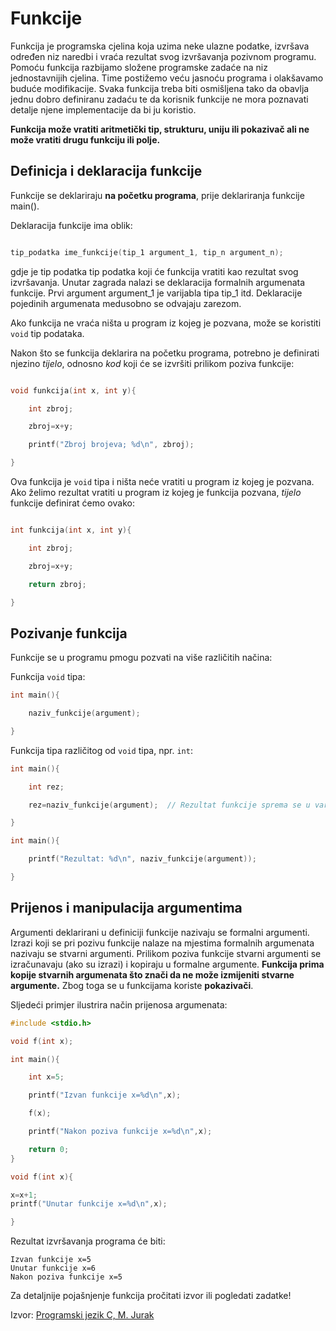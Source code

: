 # Funkcije

Funkcija je programska cjelina koja uzima neke ulazne podatke, izvršava
određen niz naredbi i vraća rezultat svog izvršavanja pozivnom programu.
Pomoću funkcija razbijamo složene programske zadaće na niz jednostavnijih cjelina. Time postižemo veću jasnoću programa i olakšavamo buduće
modifikacije. Svaka funkcija treba biti osmišljena tako da obavlja jednu dobro
definiranu zadaću te da korisnik funkcije ne mora poznavati detalje njene implementacije da bi ju koristio.

**Funkcija može vratiti aritmetički tip, strukturu, uniju ili pokazivač ali
ne može vratiti drugu funkciju ili polje.**

## Definicja i deklaracija funkcije

Funkcije se deklariraju **na početku programa**, prije deklariranja funkcije main().

Deklaracija funkcije ima oblik:

```C

tip_podatka ime_funkcije(tip_1 argument_1, tip_n argument_n);

```

gdje je tip podatka tip podatka koji će funkcija vratiti kao rezultat svog izvršavanja.
Unutar zagrada nalazi se deklaracija formalnih argumenata funkcije.
Prvi argument argument_1 je varijabla tipa tip_1 itd. Deklaracije pojedinih argumenata medusobno se odvajaju zarezom.

Ako funkcija ne vraća ništa u program iz kojeg je pozvana, može se koristiti `void` tip podataka.

Nakon što se funkcija deklarira na početku programa, potrebno je definirati njezino *tijelo*, odnosno *kod* koji će se izvršiti prilikom poziva funkcije:

```C

void funkcija(int x, int y){

    int zbroj;

    zbroj=x+y;

    printf("Zbroj brojeva; %d\n", zbroj);

}

```

Ova funkcija je ``void`` tipa i ništa neće vratiti u program iz kojeg je pozvana.
Ako želimo rezultat vratiti u program iz kojeg je funkcija pozvana, *tijelo* funkcije definirat ćemo ovako:

```C

int funkcija(int x, int y){

    int zbroj;

    zbroj=x+y;

    return zbroj;

}

```

## Pozivanje funkcija

Funkcije se u programu pmogu pozvati na više različitih načina:

Funkcija `void` tipa:

```C
int main(){

    naziv_funkcije(argument);

}
```

Funkcija tipa različitog od `void` tipa, npr. `int`:

```C
int main(){

    int rez;

    rez=naziv_funkcije(argument);  // Rezultat funkcije sprema se u varijablu

}
```

```C
int main(){

    printf("Rezultat: %d\n", naziv_funkcije(argument));

}
```

## Prijenos i manipulacija argumentima

Argumenti deklarirani u definiciji funkcije nazivaju se formalni argumenti.
Izrazi koji se pri pozivu funkcije nalaze na mjestima formalnih argumenata
nazivaju se stvarni argumenti.
Prilikom poziva funkcije stvarni argumenti se izračunavaju (ako su izrazi)
i kopiraju u formalne argumente. **Funkcija prima kopije stvarnih argumenata
što znači da ne može izmijeniti stvarne argumente.** Zbog toga se u funkcijama koriste **pokazivači**. 

Sljedeći primjer ilustrira način prijenosa argumenata:

```C
#include <stdio.h>

void f(int x);

int main(){

    int x=5;

    printf("Izvan funkcije x=%d\n",x);

    f(x);

    printf("Nakon poziva funkcije x=%d\n",x);

    return 0;
}

void f(int x){

x=x+1;
printf("Unutar funkcije x=%d\n",x);

}

```

Rezultat izvršavanja programa će biti:

```
Izvan funkcije x=5
Unutar funkcije x=6
Nakon poziva funkcije x=5

```

Za detaljnije pojašnjenje funkcija pročitati izvor ili pogledati zadatke!

Izvor: [Programski jezik C, M. Jurak](https://web.math.pmf.unizg.hr/~singer/Prog_Add/c.pdf)